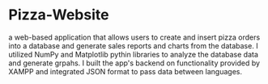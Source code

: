 # Pizza-Website

a web-based application that allows users to create and insert pizza orders into a database and generate sales reports and charts from the database. I utilized NumPy and Matplotlib
pythin libraries to analyze the database data and generate grpahs.
I built the app's backend on functionality provided by XAMPP and integrated JSON format to pass data between languages.
